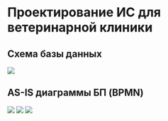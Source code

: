 # Проектирование ИС для ветеринарной клиники
## Схема базы данных
![](https://github.com/user-attachments/assets/666268be-050f-4efa-affc-8c024dca4b22)
## AS-IS диаграммы БП (BPMN)
![](https://github.com/user-attachments/assets/e2b9361f-70a3-4f73-9b0a-01602f7b94d6)
![](https://github.com/user-attachments/assets/f849f599-0917-4860-ab8c-ce40ef93d8cc)
![](https://github.com/user-attachments/assets/959177fc-1c47-455b-8b7c-e79992c42842)

